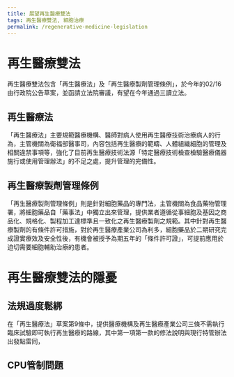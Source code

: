 ```yaml
---
title: 展望再生醫療雙法
tags: 再生醫療雙法, 細胞治療
permalink: /regenerative-medicine-legislation
---
```


# 再生醫療雙法

再生醫療雙法包含「再生醫療法」及「再生醫療製劑管理條例」，於今年的02/16由行政院公告草案，並函請立法院審議，有望在今年通過三讀立法。

## 再生醫療法

「再生醫療法」主要規範醫療機構、醫師對病人使用再生醫療技術治療病人的行為，主管機關為衛福部醫事司，內容包括再生醫療的範疇、人體組織細胞的管理及相關違禁事項等，強化了目前再生醫療技術法源「特定醫療技術檢查檢驗醫療儀器施行或使用管理辦法」的不足之處，提升管理的完備性。

## 再生醫療製劑管理條例

「再生醫療製劑管理條例」則是針對細胞藥品的專門法，主管機關為食品藥物管理署，將細胞藥品自「藥事法」中獨立出來管理，提供業者遵循從事細胞及基因之商品化、規格化、製程加工達標準且一致化之再生醫療製劑之規範。其中針對再生醫療製劑的有條件許可措施，對於再生醫療產業公司為利多，細胞藥品於二期研究完成證實療效及安全性後，有機會被授予為期五年的「條件許可證」，可提前應用於迫切需要細胞輔助治療的患者。

# 再生醫療雙法的隱憂

## 法規過度鬆綁

在「再生醫療法」草案第9條中，提供醫療機構及再生醫療產業公司三條不需執行臨床試驗即可執行再生醫療的路線，其中第一項第一款的修法說明與現行特管辦法出發點雷同，

## CPU管制問題